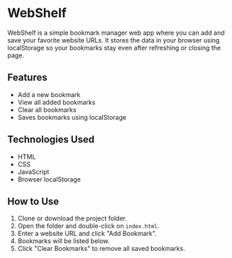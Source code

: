 # WebShelf

WebShelf is a simple bookmark manager web app where you can add and save your favorite website URLs. It stores the data in your browser using localStorage so your bookmarks stay even after refreshing or closing the page.

## Features

- Add a new bookmark
- View all added bookmarks
- Clear all bookmarks
- Saves bookmarks using localStorage

## Technologies Used

- HTML
- CSS
- JavaScript
- Browser localStorage

## How to Use

1. Clone or download the project folder.
2. Open the folder and double-click on `index.html`.
3. Enter a website URL and click "Add Bookmark".
4. Bookmarks will be listed below.
5. Click "Clear Bookmarks" to remove all saved bookmarks.



